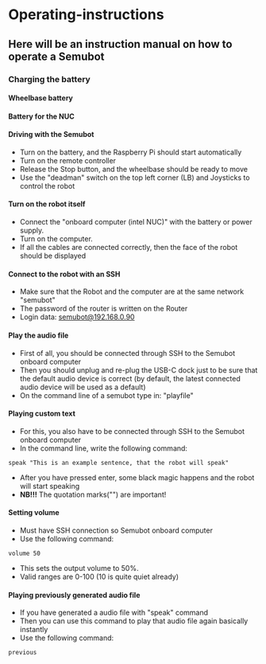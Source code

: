 # Operating-instructions
## Here will be an instruction manual on how to operate a Semubot

### Charging the battery
#### Wheelbase battery
#### Battery for the NUC

#### Driving with the Semubot
- Turn on the battery, and the Raspberry Pi should start automatically
- Turn on the remote controller
- Release the Stop button, and the wheelbase should be ready to move
- Use the "deadman" switch on the top left corner (LB) and Joysticks to control the robot

#### Turn on the robot itself
- Connect the "onboard computer (intel NUC)" with the battery or power supply.
- Turn on the computer.
- If all the cables are connected correctly, then the face of the robot should be displayed

#### Connect to the robot with an SSH
- Make sure that the Robot and the computer are at the same network "semubot"
- The password of the router is written on the Router
- Login data: semubot@192.168.0.90

#### Play the audio file
- First of all, you should be connected through SSH to the Semubot onboard computer
- Then you should unplug and re-plug the USB-C dock just to be sure that the default audio device is correct (by default, the latest connected audio device will be used as a default)
- On the command line of a semubot type in: "playfile"

#### Playing custom text
- For this, you also have to be connected through SSH to the Semubot onboard computer
- In the command line, write the following command: 

```
speak "This is an example sentence, that the robot will speak"
```
- After you have pressed enter, some black magic happens and the robot will start speaking
- **NB!!!** The quotation marks("") are important!

#### Setting volume
- Must have SSH connection so Semubot onboard computer
- Use the following command:

```
volume 50
```
- This sets the output volume to 50%. 
- Valid ranges are 0-100 (10 is quite quiet already)

#### Playing previously generated audio file

- If you have generated a audio file with "speak" command
- Then you can use this command to play that audio file again basically instantly
- Use the following command:

```
previous
````
